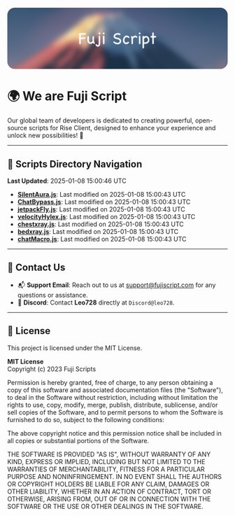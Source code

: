 ![Banner](.github/b.webp)

# 🌍 **We are Fuji Script**

Our global team of developers is dedicated to creating powerful, open-source scripts for Rise Client, designed to enhance your experience and unlock new possibilities! 🌟

---
<!-- SCRIPTS_NAVIGATION_START -->
## 📂 **Scripts Directory Navigation**

**Last Updated**: 2025-01-08 15:00:46 UTC

- **[SilentAura.js](scripts/SilentAura.js)**: Last modified on 2025-01-08 15:00:43 UTC
- **[ChatBypass.js](scripts/ChatBypass.js)**: Last modified on 2025-01-08 15:00:43 UTC
- **[jetpackFly.js](scripts/jetpackFly.js)**: Last modified on 2025-01-08 15:00:43 UTC
- **[velocityHylex.js](scripts/velocityHylex.js)**: Last modified on 2025-01-08 15:00:43 UTC
- **[chestxray.js](scripts/chestxray.js)**: Last modified on 2025-01-08 15:00:43 UTC
- **[bedxray.js](scripts/bedxray.js)**: Last modified on 2025-01-08 15:00:43 UTC
- **[chatMacro.js](scripts/chatMacro.js)**: Last modified on 2025-01-08 15:00:43 UTC

<!-- SCRIPTS_NAVIGATION_END -->

---

## 💬 **Contact Us**  
- 📬 **Support Email**: Reach out to us at [support@fujiscript.com](mailto:support@fujiscript.com) for any questions or assistance.  
- 💬 **Discord**: Contact **Leo728** directly at `Discord@leo728`.

---

## 📜 **License**

This project is licensed under the MIT License.  

**MIT License**  
Copyright (c) 2023 Fuji Scripts  

Permission is hereby granted, free of charge, to any person obtaining a copy of this software and associated documentation files (the "Software"), to deal in the Software without restriction, including without limitation the rights to use, copy, modify, merge, publish, distribute, sublicense, and/or sell copies of the Software, and to permit persons to whom the Software is furnished to do so, subject to the following conditions:  

The above copyright notice and this permission notice shall be included in all copies or substantial portions of the Software.  

THE SOFTWARE IS PROVIDED "AS IS", WITHOUT WARRANTY OF ANY KIND, EXPRESS OR IMPLIED, INCLUDING BUT NOT LIMITED TO THE WARRANTIES OF MERCHANTABILITY, FITNESS FOR A PARTICULAR PURPOSE AND NONINFRINGEMENT. IN NO EVENT SHALL THE AUTHORS OR COPYRIGHT HOLDERS BE LIABLE FOR ANY CLAIM, DAMAGES OR OTHER LIABILITY, WHETHER IN AN ACTION OF CONTRACT, TORT OR OTHERWISE, ARISING FROM, OUT OF OR IN CONNECTION WITH THE SOFTWARE OR THE USE OR OTHER DEALINGS IN THE SOFTWARE.  
